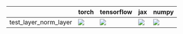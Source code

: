 |                       | torch                                                                                                                                                                                  | tensorflow                                                                                                                                                                             | jax                                                                                                                                                                                    | numpy                                                                                                                                                                                  |
|:----------------------|:---------------------------------------------------------------------------------------------------------------------------------------------------------------------------------------|:---------------------------------------------------------------------------------------------------------------------------------------------------------------------------------------|:---------------------------------------------------------------------------------------------------------------------------------------------------------------------------------------|:---------------------------------------------------------------------------------------------------------------------------------------------------------------------------------------|
| test_layer_norm_layer | <a href="https://github.com/unifyai/ivy/actions/runs/4600590979/jobs/8127386198" rel="noopener noreferrer" target="_blank"><img src=https://img.shields.io/badge/-success-success></a> | <a href="https://github.com/unifyai/ivy/actions/runs/4600590979/jobs/8127386198" rel="noopener noreferrer" target="_blank"><img src=https://img.shields.io/badge/-success-success></a> | <a href="https://github.com/unifyai/ivy/actions/runs/4600590979/jobs/8127386198" rel="noopener noreferrer" target="_blank"><img src=https://img.shields.io/badge/-success-success></a> | <a href="https://github.com/unifyai/ivy/actions/runs/4600590979/jobs/8127386198" rel="noopener noreferrer" target="_blank"><img src=https://img.shields.io/badge/-success-success></a> |